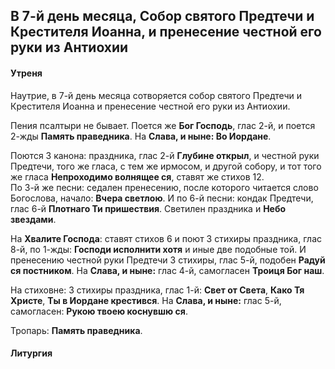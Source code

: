 
## В 7-й день месяца, Собор святого Предтечи и Крестителя Иоанна, и пренесение честной его руки из Антиохии

#### Утреня

Наутрие, в 7-й день месяца сотворяется собор святого Предтечи и Крестителя Иоанна и 
пренесение честной его руки из Антиохии. 

Пения псалтыри не бывает. Поется же **Бог Господь**, глас 2-й, и поется 2-жды **Память праведника**. 
На **Слава, и ныне: Во Иордане**.  

Поются 3 канона: праздника, глас 2-й **Глубине открыл**, и честной руки Предтечи, того же гласа, 
с тем же ирмосом, и другой собору, и тот того же гласа **Непроходимо волнящее ся**, ставят же стихов 12.  
По 3-й же песни: седален пренесению, после которого читается слово Богослова, начало: **Вчера светлою**. 
И по 6-й песни: кондак Предтечи, глас 6-й **Плотнаго Ти пришествия**. 
Светилен праздника и **Небо звездами**. 

На **Хвалите Господа**: ставят стихов 6 и поют 3 стихиры праздника, глас 8-й, по 1-жды: 
**Господи исполнити хотя** и иные две подобные той. И пренесению честной руки Предтечи 3 стихиры, 
глас 5-й, подобен **Радуй ся постником**. На **Слава, и ныне:** глас 4-й, самогласен **Троиця Бог наш**. 

На стиховне: 3 стихиры праздника, глас 1-й: **Свет от Света**, **Како Тя Христе**, 
**Ты в Иордане крестився**. На **Слава, и ныне:** глас 5-й, самогласен: **Рукою твоею коснувшю ся**. 

Тропарь: **Память праведника**. 

#### Литургия

